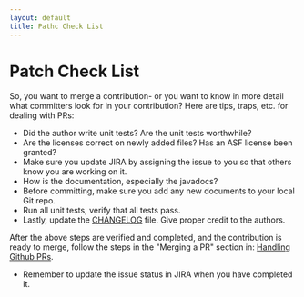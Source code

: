 ```yaml
---
layout: default
title: Pathc Check List
---
```



# Patch Check List

So, you want to merge a contribution- or you want to know in more detail what committers look for in your contribution?
Here are tips, traps, etc. for dealing with
PRs:

  - Did the author write unit tests?  Are the unit tests worthwhile?
  - Are the licenses correct on newly added files? Has an ASF license been
granted?
  - Make sure you update JIRA by assigning the issue to you so that others
know you are working on it.
  - How is the documentation, especially the javadocs?
  - Before committing, make sure you add any new documents to your local Git repo.  
  - Run all unit tests, verify that all tests pass.
  - Lastly, update the [CHANGELOG](https://github.com/apache/mahout/blob/master/CHANGELOG) file. Give proper credit to the authors.
 
After the above steps are verified and completed, and the contribution is ready to merge, follow the steps in the "Merging a PR" section in: [Handling Github PRs](http://mahout.apache.org/developers/github.html).

 - Remember to update the issue status in JIRA when you have completed it.


  